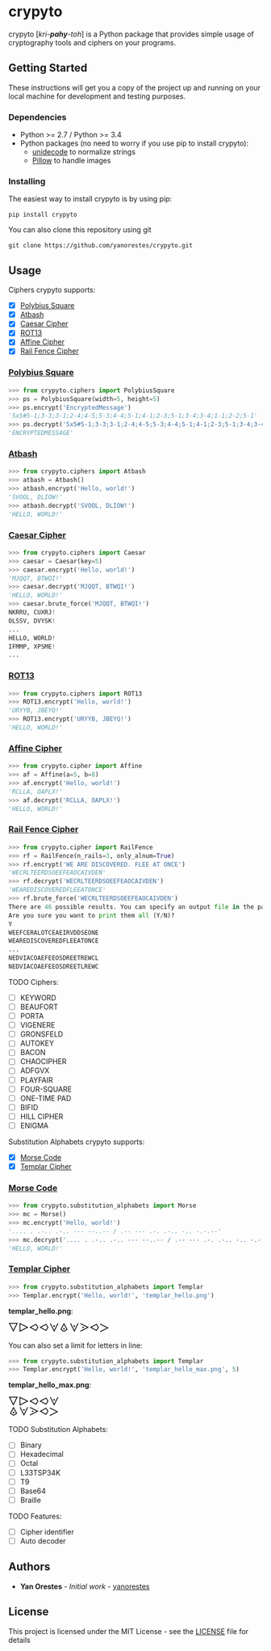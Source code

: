 # crypyto

crypyto [_kri-**pahy**-toh_] is a Python package that provides simple usage of cryptography tools and ciphers on your programs.

## Getting Started

These instructions will get you a copy of the project up and running on your local machine for development and testing purposes.

### Dependencies

* Python >= 2.7 / Python >= 3.4
* Python packages (no need to worry if you use pip to install crypyto):
	* [unidecode](https://pypi.org/project/Unidecode/) to normalize strings
	* [Pillow](https://pypi.org/project/Pillow/) to handle images

### Installing

The easiest way to install crypyto is by using pip:

```
pip install crypyto
```

You can also clone this repository using git

```
git clone https://github.com/yanorestes/crypyto.git
```

## Usage

Ciphers crypyto supports:
- [x] [Polybius Square](#polybius-square)
- [x] [Atbash](#atbash)
- [x] [Caesar Cipher](#caesar-cipher)
- [x] [ROT13](#rot13)
- [x] [Affine Cipher](#affine-cipher)
- [x] [Rail Fence Cipher](#rail-fence-cipher)

<h3 id="polybius-square"><a href="https://en.wikipedia.org/wiki/Polybius_square">Polybius Square</a></h3>

```python
>>> from crypyto.ciphers import PolybiusSquare
>>> ps = PolybiusSquare(width=5, height=5)
>>> ps.encrypt('EncryptedMessage')
'5x5#5-1;3-3;3-1;2-4;4-5;5-3;4-4;5-1;4-1;2-3;5-1;3-4;3-4;1-1;2-2;5-1'
>>> ps.decrypt('5x5#5-1;3-3;3-1;2-4;4-5;5-3;4-4;5-1;4-1;2-3;5-1;3-4;3-4;1-1;2-2;5-1')
'ENCRYPTEDMESSAGE'
```

<h3 id="atbash"><a href="https://en.wikipedia.org/wiki/Atbash">Atbash</a></h3>

```python
>>> from crypyto.ciphers import Atbash
>>> atbash = Atbash()
>>> atbash.encrypt('Hello, world!')
'SVOOL, DLIOW!'
>>> atbash.decrypt('SVOOL, DLIOW!')
'HELLO, WORLD!'
```

<h3 id="caesar-cipher"><a href="https://en.wikipedia.org/wiki/Caesar_cipher">Caesar Cipher</a></h3>

```python
>>> from crypyto.ciphers import Caesar
>>> caesar = Caesar(key=5)
>>> caesar.encrypt('Hello, world!')
'MJQQT, BTWQI!'
>>> caesar.decrypt('MJQQT, BTWQI!')
'HELLO, WORLD!'
>>> caesar.brute_force('MJQQT, BTWQI!')
NKRRU, CUXRJ!
OLSSV, DVYSK!
...
HELLO, WORLD!
IFMMP, XPSME!
...
```

<h3 id="rot13"><a href="https://en.wikipedia.org/wiki/ROT13">ROT13</a></h3>

```python
>>> from crypyto.ciphers import ROT13
>>> ROT13.encrypt('Hello, world!')
'URYYB, JBEYQ!'
>>> ROT13.encrypt('URYYB, JBEYQ!')
'HELLO, WORLD!'
```

<h3 id="affine-cipher"><a href="https://en.wikipedia.org/wiki/Affine_cipher">Affine Cipher</a></h3>

```python
>>> from crypyto.cipher import Affine
>>> af = Affine(a=5, b=8)
>>> af.encrypt('Hello, world!')
'RCLLA, OAPLX!'
>>> af.decrypt('RCLLA, OAPLX!')
'HELLO, WORLD!'
```

<h3 id="rail-fence-cipher"><a href="https://en.wikipedia.org/wiki/Rail_fence_cipher">Rail Fence Cipher</a></h3>

```python
>>> from crypyto.cipher import RailFence
>>> rf = RailFence(n_rails=3, only_alnum=True)
>>> rf.encrypt('WE ARE DISCOVERED. FLEE AT ONCE')
'WECRLTEERDSOEEFEAOCAIVDEN'
>>> rf.decrypt('WECRLTEERDSOEEFEAOCAIVDEN')
'WEAREDISCOVEREDFLEEATONCE'
>>> rf.brute_force('WECRLTEERDSOEEFEAOCAIVDEN')
There are 46 possible results. You can specify an output file in the parameter output_file
Are you sure you want to print them all (Y/N)?
Y
WEEFCERALOTCEAEIRVDDSEONE
WEAREDISCOVEREDFLEEATONCE
...
NEDVIACOAEFEEOSDREETREWCL
NEDVIACOAEFEEOSDREETLREWC
```

TODO Ciphers:
- [ ] KEYWORD
- [ ] BEAUFORT
- [ ] PORTA
- [ ] VIGENERE
- [ ] GRONSFELD
- [ ] AUTOKEY
- [ ] BACON
- [ ] CHAOCIPHER
- [ ] ADFGVX
- [ ] PLAYFAIR
- [ ] FOUR-SQUARE
- [ ] ONE-TIME PAD
- [ ] BIFID
- [ ] HILL CIPHER
- [ ] ENIGMA

Substitution Alphabets crypyto supports:
- [x] [Morse Code](#morse-code)
- [x] [Templar Cipher](#templar-cipher)

<h3 id="morse-code"><a href="https://en.wikipedia.org/wiki/Morse_code">Morse Code</a></h3>

```python
>>> from crypyto.substitution_alphabets import Morse
>>> mc = Morse()
>>> mc.encrypt('Hello, world!')
'.... . .-.. .-.. --- --..-- / .-- --- .-. .-.. -.. -.-.--'
>>> mc.decrypt('.... . .-.. .-.. --- --..-- / .-- --- .-. .-.. -.. -.-.--')
'HELLO, WORLD!'
```

<h3 id="templar-cipher"><a href="https://en.wikipedia.org/wiki/Pigpen_cipher#Variants">Templar Cipher</a></h3>

```python
>>> from crypyto.substitution_alphabets import Templar
>>> Templar.encrypt('Hello, world!', 'templar_hello.png')
```

**templar_hello.png**:

![Encrypted hello world](https://raw.githubusercontent.com/yanorestes/crypyto/master/templar_hello.png)

You can also set a limit for letters in line:

```python
>>> from crypyto.substitution_alphabets import Templar
>>> Templar.encrypt('Hello, world!', 'templar_hello_max.png', 5)
```

**templar_hello_max.png**:

![Encrypted hello world](https://raw.githubusercontent.com/yanorestes/crypyto/master/templar_hello_max.png)

TODO Substitution Alphabets:
- [ ] Binary
- [ ] Hexadecimal
- [ ] Octal
- [ ] L33TSP34K
- [ ] T9
- [ ] Base64
- [ ] Braille

TODO Features:
- [ ] Cipher identifier
- [ ] Auto decoder

## Authors

* **Yan Orestes** - *Initial work* - [yanorestes](https://github.com/yanorestes)


## License

This project is licensed under the MIT License - see the [LICENSE](LICENSE.txt) file for details